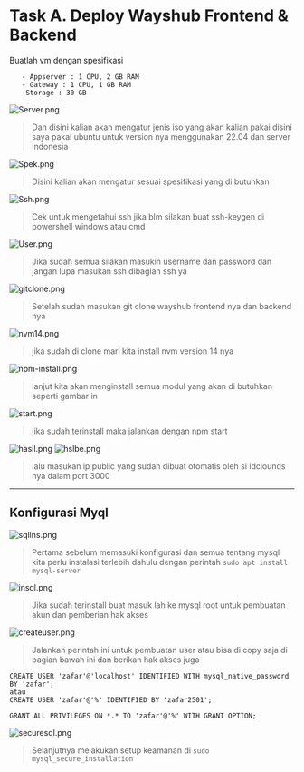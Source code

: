 # Task A. Deploy Wayshub Frontend & Backend
Buatlah vm dengan spesifikasi
```
   - Appserver : 1 CPU, 2 GB RAM
   - Gateway : 1 CPU, 1 GB RAM
    Storage : 30 GB
```

![Server.png](../Screenshoot/Idclound/Server.png)
> Dan disini kalian akan mengatur jenis iso yang akan kalian pakai  disini saya pakai ubuntu untuk version nya menggunakan 22.04 dan server indonesia 

![Spek.png](../Screenshoot/Idclound/Spek.png)
> Disini kalian akan mengatur sesuai spesifikasi yang di butuhkan 


![Ssh.png](../Screenshoot/Idclound/Ssh.png)
> Cek untuk mengetahui ssh jika blm silakan buat ssh-keygen di powershell windows atau cmd


![User.png](../Screenshoot/Idclound/User.png)
> Jika sudah semua silakan masukin username dan password dan jangan lupa masukan ssh dibagian ssh ya


![gitclone.png](../Screenshoot/Idclound/gitclone.png)
> Setelah sudah masukan git clone wayshub frontend nya dan backend nya


![nvm14.png](../Screenshoot/Idclound/nvm14.png)
> jika sudah di clone mari kita install nvm version 14 nya 


![npm-install.png](../Screenshoot/Idclound/npm-install.png)
> lanjut kita akan menginstall semua modul yang akan di butuhkan seperti gambar in 


![start.png](../Screenshoot/Idclound/start.png)
> jika sudah terinstall maka jalankan dengan npm start 


![hasil.png](../Screenshoot/Idclound/hasil.png)
![hslbe.png](../Screenshoot/sszafar/hslbe.jpg)
> lalu masukan ip public yang sudah dibuat otomatis oleh si idclounds nya dalam port 3000

***
## Konfigurasi Myql 
![sqlins.png](../Screenshoot/sszafar/sqlins.jpg)
> Pertama sebelum memasuki konfigurasi dan semua tentang mysql kita perlu instalasi terlebih dahulu dengan perintah `sudo apt install mysql-server`

![insql.png](../Screenshoot/sszafar/insql.jpg)
> Jika sudah terinstall buat masuk lah ke mysql root untuk pembuatan akun dan pemberian hak akses

![createuser.png](../Screenshoot/sszafar/createuser.jpg)
> Jalankan perintah ini untuk pembuatan user atau bisa di copy saja di bagian bawah ini dan berikan hak akses juga

``` 
CREATE USER 'zafar'@'localhost' IDENTIFIED WITH mysql_native_password BY 'zafar';
atau
CREATE USER 'zafar'@'%' IDENTIFIED BY 'zafar2501';
```
```
GRANT ALL PRIVILEGES ON *.* TO 'zafar'@'%' WITH GRANT OPTION;
```
![securesql.png](../Screenshoot/sszafar/securesql.jpg)
> Selanjutnya melakukan setup keamanan di `sudo mysql_secure_installation`



